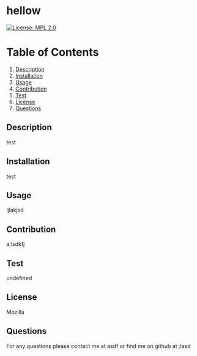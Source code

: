 # hellow
  [![License: MPL 2.0](https://img.shields.io/badge/License-MPL_2.0-brightgreen.svg)](https://opensource.org/licenses/MPL-2.0)
  # Table of Contents
1. [Description](#description)
2. [Installation](#installation)
3. [Usage](#usage)
4. [Contribution](#contribution)
5. [Test](#test)
6. [License](#license)
7. [Questions](#questions)

## Description 
test

## Installation 
test

## Usage 
ljlakjsd

## Contribution
a;lsdkfj

## Test
undefined

## License
Mozilla

## Questions
For any questions please contact me at asdf or find me on github at ;lasd

